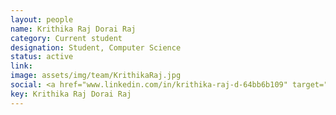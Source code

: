 ```yaml
---
layout: people
name: Krithika Raj Dorai Raj
category: Current student
designation: Student, Computer Science
status: active
link: 
image: assets/img/team/KrithikaRaj.jpg
social: <a href="www.linkedin.com/in/krithika-raj-d-64bb6b109" target="_blank"><i class="icofont-linkedin"></i></a><a href="mailto:kritdraj@gmail.com" target="_blank"><i class="icofont-email"></i></a>
key: Krithika Raj Dorai Raj
---
```


